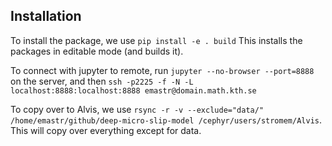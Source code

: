 ## Installation

To install the package, we use
  ```pip install -e . build```
This installs the packages in editable mode (and builds it).

To connect with jupyter to remote, run
```jupyter --no-browser --port=8888```
on the server, and then
```ssh -p2225 -f -N -L localhost:8888:localhost:8888 emastr@domain.math.kth.se```

To copy over to Alvis, we use
```rsync -r -v --exclude="data/" /home/emastr/github/deep-micro-slip-model /cephyr/users/stromem/Alvis```.
This will copy over everything except for data. 



